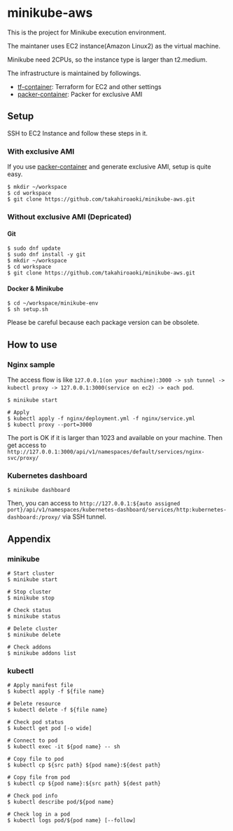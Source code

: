 # minikube-aws

This is the project for Minikube execution environment.

The maintaner uses EC2 instance(Amazon Linux2) as the virtual machine.

Minikube need 2CPUs, so the instance type is larger than t2.medium.

The infrastructure is maintained by followings.
- [tf-container](https://github.com/takahiroaoki/tf-container): Terraform for EC2 and other settings
- [packer-container](https://github.com/takahiroaoki/packer-container): Packer for exclusive AMI

## Setup
SSH to EC2 Instance and follow these steps in it.

### With exclusive AMI
If you use [packer-container](https://github.com/takahiroaoki/packer-container) and generate exclusive AMI, setup is quite easy.

```
$ mkdir ~/workspace
$ cd workspace
$ git clone https://github.com/takahiroaoki/minikube-aws.git
```

### Without exclusive AMI (Depricated)
#### Git
```
$ sudo dnf update
$ sudo dnf install -y git
$ mkdir ~/workspace
$ cd workspace
$ git clone https://github.com/takahiroaoki/minikube-aws.git
```

#### Docker & Minikube
```
$ cd ~/workspace/minikube-env
$ sh setup.sh
```
Please be careful because each package version can be obsolete.

## How to use
### Nginx sample
The access flow is like `127.0.0.1(on your machine):3000 -> ssh tunnel -> kubectl proxy -> 127.0.0.1:3000(service on ec2) -> each pod`.

```
$ minikube start

# Apply
$ kubectl apply -f nginx/deployment.yml -f nginx/service.yml
$ kubectl proxy --port=3000
```
The port is OK if it is larger than 1023 and available on your machine.
Then get access to `http://127.0.0.1:3000/api/v1/namespaces/default/services/nginx-svc/proxy/`

### Kubernetes dashboard
```
$ minikube dashboard
```
Then, you can access to `http://127.0.0.1:${auto assigned port}/api/v1/namespaces/kubernetes-dashboard/services/http:kubernetes-dashboard:/proxy/` via SSH tunnel.

## Appendix
### minikube
```
# Start cluster
$ minikube start

# Stop cluster
$ minikube stop

# Check status
$ minikube status

# Delete cluster
$ minikube delete

# Check addons
$ minikube addons list
```

### kubectl
```
# Apply manifest file
$ kubectl apply -f ${file name}

# Delete resource
$ kubectl delete -f ${file name}

# Check pod status
$ kubectl get pod [-o wide]

# Connect to pod
$ kubectl exec -it ${pod name} -- sh

# Copy file to pod
$ kubectl cp ${src path} ${pod name}:${dest path}

# Copy file from pod
$ kubectl cp ${pod name}:${src path} ${dest path}

# Check pod info
$ kubectl describe pod/${pod name}

# Check log in a pod
$ kubectl logs pod/${pod name} [--follow]
```
